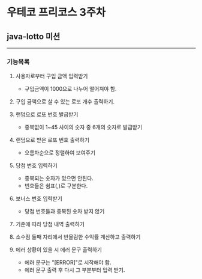 # 우테코 프리코스 3주차 

## java-lotto 미션

---

### 기능목록

1. 사용자로부터 구입 금액 입력받기

    + 구입금액이 1000으로 나누어 떨어져야 함. 

2. 구입 금액으로 살 수 있는 로또 개수 출력하기.

3. 랜덤으로 로또 번호 발급받기

    + 중복없이 1~45 사이의 숫자 중 6개의 숫자로 발급받기

4. 랜덤으로 받은 로또 번호 출력하기

    + 오름차순으로 정렬하여 보여주기

5. 당첨 번호 입력하기

    + 중복되는 숫자가 있으면 안된다.
    + 번호들은 쉼표(,)로 구분한다.

6. 보너스 번호 입력받기

    + 당첨 번호들과 중복된 숫자 받지 않기

7. 기준에 따라 당첨 내역 출력하기

8. 소수점 둘째 자리에서 반올림한 수익률 계산하고 출력하기

9. 에러 상황이 있을 시 에러 문구 출력하기
    + 에러 문구는 "[ERROR]"로 시작해야 함.
    + 에러 문구 출력 후 다시 그 부분부터 입력 받기.
